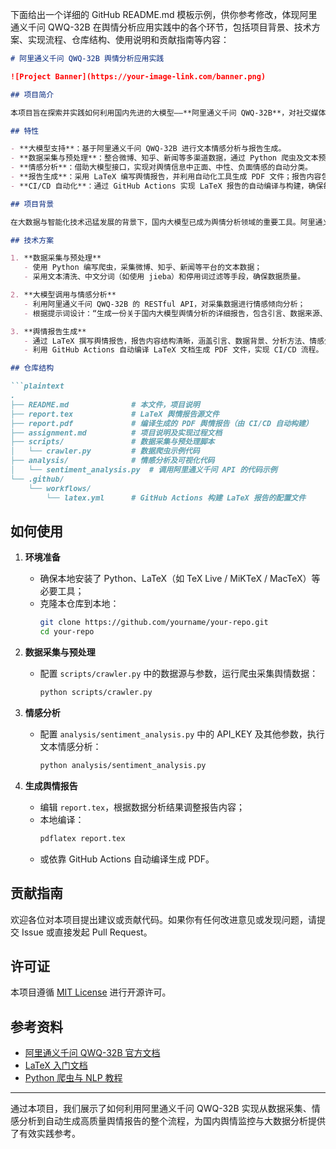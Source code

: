 下面给出一个详细的 GitHub README.md 模板示例，供你参考修改，体现阿里通义千问 QWQ-32B 在舆情分析应用实践中的各个环节，包括项目背景、技术方案、实现流程、仓库结构、使用说明和贡献指南等内容：

```markdown
# 阿里通义千问 QWQ-32B 舆情分析应用实践

![Project Banner](https://your-image-link.com/banner.png)

## 项目简介

本项目旨在探索并实践如何利用国内先进的大模型——**阿里通义千问 QWQ-32B**，对社交媒体与新闻平台上的舆情数据进行采集、预处理、情感分析及可视化，最终生成具有说服力的 LaTeX 格式舆情报告。项目充分利用大数据技术与自然语言处理（NLP）的最新成果，实现自动化数据处理与报告生成的闭环流程。

## 特性

- **大模型支持**：基于阿里通义千问 QWQ-32B 进行文本情感分析与报告生成。
- **数据采集与预处理**：整合微博、知乎、新闻等多渠道数据，通过 Python 爬虫及文本预处理清洗数据。
- **情感分析**：借助大模型接口，实现对舆情信息中正面、中性、负面情感的自动分类。
- **报告生成**：采用 LaTeX 编写舆情报告，并利用自动化工具生成 PDF 文件；报告内容包括引言、数据分析结果、讨论与建议等。
- **CI/CD 自动化**：通过 GitHub Actions 实现 LaTeX 报告的自动编译与构建，确保每次提交都能生成最新版本的报告。

## 项目背景

在大数据与智能化技术迅猛发展的背景下，国内大模型已成为舆情分析领域的重要工具。阿里通义千问 QWQ-32B 作为国内领先的大模型，不仅在文本理解和语义分析方面具有显著优势，还能通过精心设计提示词输出高质量的 LaTeX 文档。本项目正是在这种背景下，旨在展示如何将大模型应用于舆情数据分析的整个流程，解决从数据采集、情感判别到报告生成的具体问题。

## 技术方案

1. **数据采集与预处理**  
   - 使用 Python 编写爬虫，采集微博、知乎、新闻等平台的文本数据；
   - 采用文本清洗、中文分词（如使用 jieba）和停用词过滤等手段，确保数据质量。

2. **大模型调用与情感分析**  
   - 利用阿里通义千问 QWQ-32B 的 RESTful API，对采集数据进行情感倾向分析；
   - 根据提示词设计：“生成一份关于国内大模型舆情分析的详细报告，包含引言、数据来源、分析方法、数据结果、结论建议以及 LaTeX 格式的完整代码”，引导大模型输出格式规范的报告源码。

3. **舆情报告生成**  
   - 通过 LaTeX 撰写舆情报告，报告内容结构清晰，涵盖引言、数据背景、分析方法、情感分析结果、讨论与建议等部分；
   - 利用 GitHub Actions 自动编译 LaTeX 文档生成 PDF 文件，实现 CI/CD 流程。

## 仓库结构

```plaintext
.
├── README.md              # 本文件，项目说明
├── report.tex             # LaTeX 舆情报告源文件
├── report.pdf             # 编译生成的 PDF 舆情报告（由 CI/CD 自动构建）
├── assignment.md          # 项目说明及实现过程文档
├── scripts/               # 数据采集与预处理脚本
│   └── crawler.py         # 数据爬虫示例代码
├── analysis/              # 情感分析及可视化代码
│   └── sentiment_analysis.py  # 调用阿里通义千问 API 的代码示例
└── .github/
    └── workflows/
        └── latex.yml      # GitHub Actions 构建 LaTeX 报告的配置文件
```

## 如何使用

1. **环境准备**  
   - 确保本地安装了 Python、LaTeX（如 TeX Live / MiKTeX / MacTeX）等必要工具；
   - 克隆本仓库到本地：
     ```bash
     git clone https://github.com/yourname/your-repo.git
     cd your-repo
     ```

2. **数据采集与预处理**  
   - 配置 `scripts/crawler.py` 中的数据源与参数，运行爬虫采集舆情数据：
     ```bash
     python scripts/crawler.py
     ```

3. **情感分析**  
   - 配置 `analysis/sentiment_analysis.py` 中的 API_KEY 及其他参数，执行文本情感分析：
     ```bash
     python analysis/sentiment_analysis.py
     ```

4. **生成舆情报告**  
   - 编辑 `report.tex`，根据数据分析结果调整报告内容；
   - 本地编译：
     ```bash
     pdflatex report.tex
     ```
   - 或依靠 GitHub Actions 自动编译生成 PDF。

## 贡献指南

欢迎各位对本项目提出建议或贡献代码。如果你有任何改进意见或发现问题，请提交 Issue 或直接发起 Pull Request。

## 许可证

本项目遵循 [MIT License](LICENSE) 进行开源许可。

## 参考资料

- [阿里通义千问 QWQ-32B 官方文档](https://xxxx.aliyun.com)
- [LaTeX 入门文档](https://www.latex-project.org/help/)
- [Python 爬虫与 NLP 教程](https://realpython.com/)

---

通过本项目，我们展示了如何利用阿里通义千问 QWQ-32B 实现从数据采集、情感分析到自动生成高质量舆情报告的整个流程，为国内舆情监控与大数据分析提供了有效实践参考。
```

